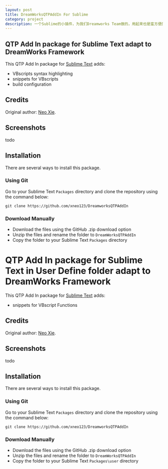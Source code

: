 ```yaml
---
layout: post
title: DreamWorksQTPAddIn For Sublime
category: project
description: 一个Sublime的小插件，为我们Dreamworks Team做的，用起来也是蛮方便的啦`(*∩_∩*)′
---
```


## QTP Add In package for Sublime Text adapt to DreamWorks Framework

This QTP Add In package for [Sublime Text](http://www.sublimetext.com/) adds:
- VBscripts syntax highlighting
- snippets for VBscripts
- build configuration

## Credits
Original author: [Neo Xie](https://github.com/xneo123).

## Screenshots

todo

## Installation

There are several ways to install this package.

### Using Git

Go to your Sublime Text `Packages` directory and clone the repository using the command below:

    git clone https://github.com/xneo123/DreamworksQTPAddIn

### Download Manually

* Download the files using the GitHub .zip download option
* Unzip the files and rename the folder to `DreamWorksQTPAddIn`
* Copy the folder to your Sublime Text `Packages` directory

# QTP Add In package for Sublime Text in User Define folder adapt to DreamWorks Framework

This QTP Add In package for [Sublime Text](http://www.sublimetext.com/) adds:
- snippets for VBscript Functions

## Credits
Original author: [Neo Xie](https://github.com/xneo123).

## Screenshots

todo

## Installation

There are several ways to install this package.

### Using Git

Go to your Sublime Text `Packages` directory and clone the repository using the command below:

    git clone https://github.com/xneo123/DreamworksQTPAddIn

### Download Manually

* Download the files using the GitHub .zip download option
* Unzip the files and rename the folder to `DreamWorksQTPAddIn`
* Copy the folder to your Sublime Text `Packages\user` directory